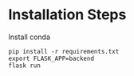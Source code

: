 # Installation Steps
Install conda

```
pip install -r requirements.txt
export FLASK_APP=backend
flask run
```